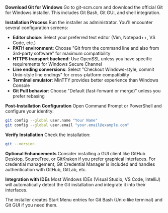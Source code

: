 **Download Git for Windows**
Go to git-scm.com and download the official Git for Windows installer. This includes Git Bash, Git GUI, and shell integration.

**Installation Process**
Run the installer as administrator. You'll encounter several configuration screens:

- **Editor choice**: Select your preferred text editor (Vim, Notepad++, VS Code, etc.)
- **PATH environment**: Choose "Git from the command line and also from 3rd-party software" for maximum compatibility
- **HTTPS transport backend**: Use OpenSSL unless you have specific requirements for Windows Secure Channel
- **Line ending conversions**: Select "Checkout Windows-style, commit Unix-style line endings" for cross-platform compatibility
- **Terminal emulator**: MinTTY provides better experience than Windows Console
- **Git Pull behavior**: Choose "Default (fast-forward or merge)" unless you prefer rebasing

**Post-Installation Configuration**
Open Command Prompt or PowerShell and configure your identity:
```bash
git config --global user.name "Your Name"
git config --global user.email "your.email@example.com"
```

**Verify Installation**
Check the installation:
```bash
git --version
```

**Optional Enhancements**
Consider installing a GUI client like GitHub Desktop, SourceTree, or GitKraken if you prefer graphical interfaces. For credential management, Git Credential Manager is included and handles authentication with GitHub, GitLab, etc.

**Integration with IDEs**
Most Windows IDEs (Visual Studio, VS Code, IntelliJ) will automatically detect the Git installation and integrate it into their interfaces.

The installer creates Start Menu entries for Git Bash (Unix-like terminal) and Git GUI if you need them.